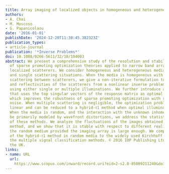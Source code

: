 ```yaml
---
title: Array imaging of localized objects in homogeneous and heterogeneous media
authors:
- A. Chai
- M. Moscoso
- G. Papanicolaou
date: '2016-01-01'
publishDate: '2024-12-20T11:30:45.382323Z'
publication_types:
- article-journal
publication: '*Inverse Problems*'
doi: 10.1088/0266-5611/32/10/104003
abstract: We present a comprehensive study of the resolution and stability properties
  of sparse promoting optimization theories applied to narrow band array imaging of
  localized scatterers. We consider homogeneous and heterogeneous media, and multiple
  and single scattering situations. When the media is homogeneous with strong multiple
  scattering between scatterers, we give a non-iterative formulation to find the locations
  and reflectivities of the scatterers from a nonlinear inverse problem in two steps,
  using either single or multiple illuminations. We further introduce an approach
  that uses the top singular vectors of the response matrix as optimal illuminations,
  which improves the robustness of sparse promoting optimization with respect to additive
  noise. When multiple scattering is negligible, the optimization problem becomes
  linear and can be reduced to a hybrid-ℓ1 method when optimal illuminations are used.
  When the media is random, and the interaction with the unknown inhomogeneities can
  be primarily modeled by wavefront distortions, we address the statistical stability
  of these methods. We analyze the fluctuations of the images obtained with the hybrid-ℓ1
  method, and we show that it is stable with respect to different realizations of
  the random medium provided the imaging array is large enough. We compare the performance
  of the hybrid-ℓ1 method in random media to the widely used Kirchhoff migration and
  the multiple signal classification methods. © 2016 IOP Publishing Ltd Printed in
  the UK.
links:
- name: URL
  url: 
    https://www.scopus.com/inward/record.uri?eid=2-s2.0-85009211240&doi=10.1088%2f0266-5611%2f32%2f10%2f104003&partnerID=40&md5=191ea91586b6a0fa1e749f5e3d6264ad
---
```

